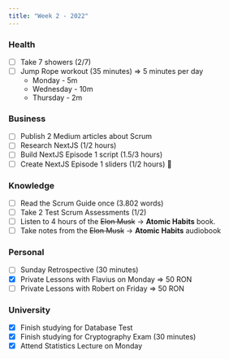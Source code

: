 ```yaml
---
title: "Week 2 - 2022"
---
```

### Health
- [ ] Take 7 showers (2/7)
- [ ] Jump Rope workout (35 minutes) => 5 minutes per day
	- Monday - 5m
	- Wednesday - 10m
	- Thursday - 2m

### Business
- [ ] Publish 2 Medium articles about Scrum
- [ ] Research NextJS (1/2 hours)
- [ ] Build NextJS Episode 1 script (1.5/3 hours)
- [ ] Create NextJS Episode 1 sliders (1/2 hours) 🌟

### Knowledge
- [ ] Read the Scrum Guide once (3.802 words)
- [ ] Take 2 Test Scrum Assessments (1/2)
- [ ] Listen to 4 hours of the ~~Elon Musk~~ -> **Atomic Habits** book.
- [ ] Take notes from the ~~Elon Musk~~ -> **Atomic Habits** audiobook

### Personal
- [ ] Sunday Retrospective (30 minutes)
- [x] Private Lessons with Flavius on Monday => 50 RON
- [ ] Private Lessons with Robert on Friday => 50 RON

### University 
- [x] Finish studying for Database Test
- [x] Finish studying for Cryptography Exam (30 minutes)
- [x] Attend Statistics Lecture on Monday